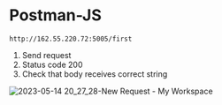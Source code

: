 # Postman-JS
`http://162.55.220.72:5005/first`
1. Send request
2. Status code 200
3. Check that body receives correct string

![2023-05-14 20_27_28-New Request - My Workspace](https://github.com/KseniyaKom/Postman-JS/assets/111349889/421e993d-b4a8-4ba2-9fcf-f0bc8e555bba)
